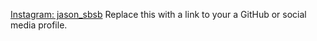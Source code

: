[Instagram: jason_sbsb](http://www.instagram.com/jason_sbsb)
Replace this with a link to your a GitHub or social media profile.

